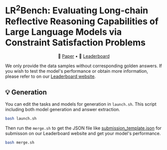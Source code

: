 # LR<sup>2</sup>Bench: Evaluating Long-chain Reflective Reasoning Capabilities of Large Language Models via Constraint Satisfaction Problems
<p align="center">
    📖 <a href="https://arxiv.org/abs/2502.17848" target="_blank">Paper</a> • 🤗 <a href="https://huggingface.co/spaces/UltraRonin/LR2Bench" target="_blank">Leaderboard</a>
</p>


We only provide the data samples without corresponding golden answers. If you wish to test the model's performance or obtain more information, please refer to on our [Leaderboard website](https://huggingface.co/spaces/UltraRonin/LR2Bench).


## 💡 Generation
You can edit the tasks and models for generation in `launch.sh`. This script including both model generation and answer extraction.
```bash
bash launch.sh
```
Then run the `merge.sh` to get the JSON file like [submission_template.json](https://github.com/Ultramarine-spec/LR2Bench/blob/main/submission_template.json) for submisson on our Leaderboard website and get your model's performance.
```bash
bash merge.sh
```